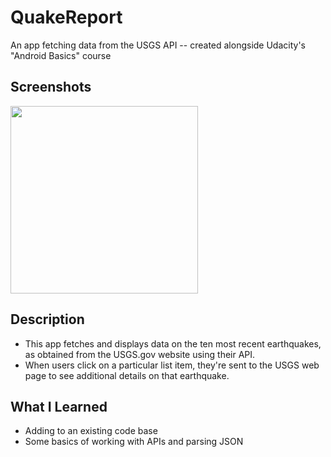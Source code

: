 # QuakeReport
An app fetching data from the USGS API -- created alongside Udacity's "Android Basics" course 

## Screenshots
<p float="left">
 <img src="https://user-images.githubusercontent.com/40474308/137088419-30a7e9d8-6bfc-4f3f-a4bd-aca46d224d7e.png" width="300" />

</p>

## Description
* This app fetches and displays data on the ten most recent earthquakes, as obtained from the USGS.gov website using their API. 
* When users click on a particular list item, they're sent to the USGS web page to see additional details on that earthquake.

## What I Learned
* Adding to an existing code base
* Some basics of working with APIs and parsing JSON


